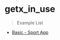 # getx_in_use

> Example List

+ [Basic - Sport App](https://github.com/PhoenixNest/getx_in_use/tree/main/basic_sports_app)
